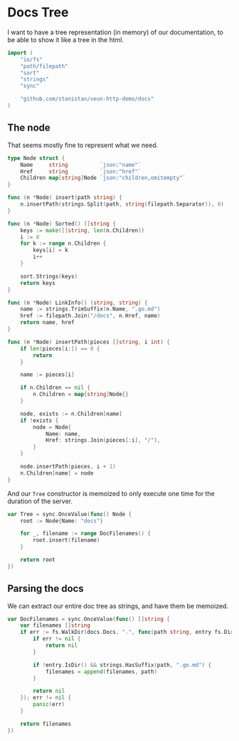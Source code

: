 # Docs Tree

I want to have a tree representation (in memory)
of our documentation, to be able to show it like a tree
in the html.

```go
import (
    "io/fs"
    "path/filepath"
    "sort"
    "strings"
    "sync"

    "github.com/stanistan/veun-http-demo/docs"
)
```

## The node

That seems mostly fine to represent what we need.

```go
type Node struct {
	Name     string          `json:"name"`
	Href     string          `json:"href"`
	Children map[string]Node `json:"children,omitempty"`
}

func (n *Node) insert(path string) {
	n.insertPath(strings.Split(path, string(filepath.Separator)), 0)
}

func (n *Node) Sorted() []string {
	keys := make([]string, len(n.Children))
	i := 0
	for k := range n.Children {
		keys[i] = k
		i++
	}

	sort.Strings(keys)
	return keys
}

func (n *Node) LinkInfo() (string, string) {
    name := strings.TrimSuffix(n.Name, ".go.md")
    href := filepath.Join("/docs", n.Href, name)
    return name, href
}

func (n *Node) insertPath(pieces []string, i int) {
    if len(pieces[i:]) == 0 {
        return
    }

    name := pieces[i]

    if n.Children == nil {
        n.Children = map[string]Node{}
    }

    node, exists := n.Children[name]
	if !exists {
		node = Node{
			Name: name,
			Href: strings.Join(pieces[:i], "/"),
		}
	}

    node.insertPath(pieces, i + 1)
    n.Children[name] = node
}
```

And our `Tree` constructor is memoized to only execute one time
for the duration of the server.


```go
var Tree = sync.OnceValue(func() Node {
	root := Node{Name: "docs"}

    for _, filename := range DocFilenames() {
        root.insert(filename)
    }

	return root
})
```

## Parsing the docs

We can extract our entire doc tree as strings, and have
them be memoized.

```go
var DocFilenames = sync.OnceValue(func() []string {
	var filenames []string
	if err := fs.WalkDir(docs.Docs, ".", func(path string, entry fs.DirEntry, err error) error {
		if err != nil {
			return nil
		}

		if !entry.IsDir() && strings.HasSuffix(path, ".go.md") {
			filenames = append(filenames, path)
		}

		return nil
	}); err != nil {
		panic(err)
	}

	return filenames
})
```


